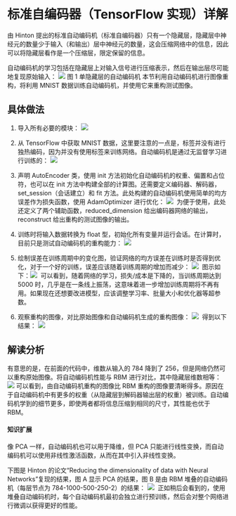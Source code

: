 # 标准自编码器（TensorFlow 实现）详解

由 Hinton 提出的标准自动编码机（标准自编码器）只有一个隐藏层，隐藏层中神经元的数量少于输入（和输出）层中神经元的数量，这会压缩网络中的信息，因此可以将隐藏层看作是一个压缩层，限定保留的信息。

自动编码机的学习包括在隐藏层上对输入信号进行压缩表示，然后在输出层尽可能地复现原始输入：
![](img/94e7e38736e7d225b2a16b48e1dbc9d2.jpg)
图 1 单隐藏层的自动编码机
本节利用自动编码机进行图像重构，将利用 MNIST 数据训练自动编码机，并使用它来重构测试图像。

## 具体做法

1.  导入所有必要的模块：
    ![](img/ff6e2112854710dae16a7819317f9e60.jpg)

2.  从 TensorFlow 中获取 MNIST 数据，这里要注意的一点是，标签并没有进行独热编码，因为并没有使用标签来训练网络。自动编码机是通过无监督学习进行训练的：
    ![](img/90025116d8800a57bb8ced3be768eddc.jpg)

3.  声明 AutoEncoder 类，使用 init 方法初始化自动编码机的权重、偏置和占位符，也可以在 init 方法中构建全部的计算图。还需要定义编码器、解码器，set_session（会话建立）和 fit 方法。此处构建的自动编码机使用简单的均方误差作为损失函数，使用 AdamOptimizer 进行优化：
    ![](img/b2817fe6e0d39d5bdf6ad499555fc41c.jpg)
     为便于使用，此处还定义了两个辅助函数，reduced_dimension 给出编码器网络的输出，reconstruct 给出重构的测试图像的输出。
4.  训练时将输入数据转换为 float 型，初始化所有变量并运行会话。在计算时，目前只是测试自动编码机的重构能力：
    ![](img/6172a6b8626de201f659388dbec1330e.jpg)

5.  绘制误差在训练周期中的变化图，验证网络的均方误差在训练时是否得到优化，对于一个好的训练，误差应该随着训练周期的增加而减少：
    ![](img/b8f84ad02688832ae945d82e389d09d8.jpg)
     图示如下：![](img/e97ab686b251efa53ce6693a47262c18.jpg)
     可以看到，随着网络的学习，损失/成本是下降的，当训练周期达到 5000 时，几乎是在一条线上振荡，这意味着进一步增加训练周期将不再有用。如果现在还想要改进模型，应该调整学习率、批量大小和优化器等超参数。
6.  观察重构的图像，对比原始图像和自动编码机生成的重构图像：
    ![](img/cc9c572a234e91fe515d9c9519296667.jpg)
     得到以下结果：
    ![](img/5017311fe1ead2f5f987b05b6fa60ba7.jpg)

## 解读分析

有意思的是，在前面的代码中，维数从输入的 784 降到了 256，但是网络仍然可以重构原始图像。将自动编码机性能与 RBM 进行对比，其中隐藏层维数相等：
![](img/847c19204540c5d019468d71ec974ebe.jpg)
可以看到，由自动编码机重构的图像比 RBM 重构的图像要清晰得多。原因在于自动编码机中有更多的权重（从隐藏层到解码器输出层的权重）被训练。自动编码机学到的细节更多，即使两者都将信息压缩到相同的尺寸，其性能也优于 RBM。

#### 知识扩展

像 PCA 一样，自动编码机也可以用于降维，但 PCA 只能进行线性变换，而自动编码机可以使用非线性激活函数，从而在其中引入非线性变换。

下图是 Hinton 的论文“Reducing the dimensionality of data with Neural Networks”复现的结果，图 A 显示 PCA 的结果，图 B 是由 RBM 堆叠的自动编码机（每层节点为 784-1000-500-250-2）的结果：
![](img/8599838a81c548fb3d8e1e6093bd0047.jpg)
 正如稍后会看到的，使用堆叠自动编码机时，每个自动编码机最初会独立进行预训练，然后会对整个网络进行微调以获得更好的性能。